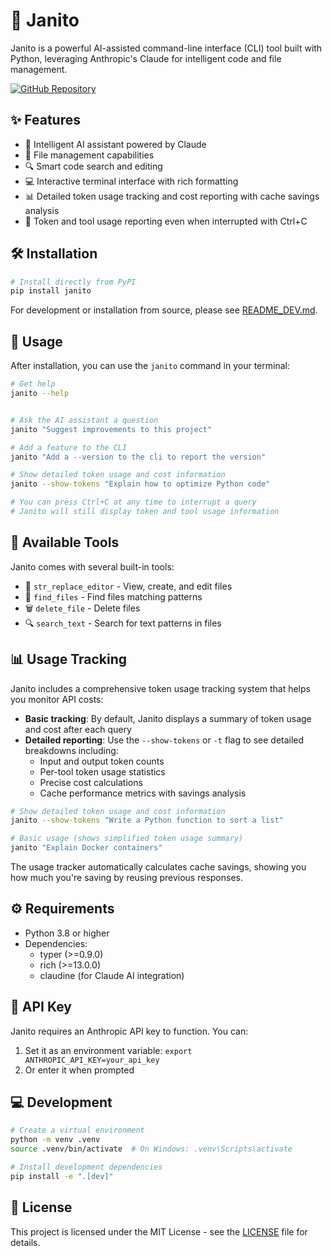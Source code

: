 # 🤖 Janito

Janito is a powerful AI-assisted command-line interface (CLI) tool built with Python, leveraging Anthropic's Claude for intelligent code and file management.

[![GitHub Repository](https://img.shields.io/badge/GitHub-Repository-blue?logo=github)](https://github.com/joaompinto/janito)

## ✨ Features

- 🧠 Intelligent AI assistant powered by Claude
- 📁 File management capabilities 
- 🔍 Smart code search and editing
- 💻 Interactive terminal interface with rich formatting
- 📊 Detailed token usage tracking and cost reporting with cache savings analysis
- 🛑 Token and tool usage reporting even when interrupted with Ctrl+C

## 🛠️ Installation

```bash
# Install directly from PyPI
pip install janito
```

For development or installation from source, please see [README_DEV.md](README_DEV.md).

## 🚀 Usage

After installation, you can use the `janito` command in your terminal:

```bash
# Get help
janito --help


# Ask the AI assistant a question
janito "Suggest improvements to this project"

# Add a feature to the CLI
janito "Add a --version to the cli to report the version"

# Show detailed token usage and cost information
janito --show-tokens "Explain how to optimize Python code"

# You can press Ctrl+C at any time to interrupt a query
# Janito will still display token and tool usage information

```

## 🔧 Available Tools

Janito comes with several built-in tools:
- 📄 `str_replace_editor` - View, create, and edit files
- 🔎 `find_files` - Find files matching patterns
- 🗑️ `delete_file` - Delete files
- 🔍 `search_text` - Search for text patterns in files

## 📊 Usage Tracking

Janito includes a comprehensive token usage tracking system that helps you monitor API costs:

- **Basic tracking**: By default, Janito displays a summary of token usage and cost after each query
- **Detailed reporting**: Use the `--show-tokens` or `-t` flag to see detailed breakdowns including:
  - Input and output token counts
  - Per-tool token usage statistics
  - Precise cost calculations
  - Cache performance metrics with savings analysis

```bash
# Show detailed token usage and cost information
janito --show-tokens "Write a Python function to sort a list"

# Basic usage (shows simplified token usage summary)
janito "Explain Docker containers"
```

The usage tracker automatically calculates cache savings, showing you how much you're saving by reusing previous responses.

## ⚙️ Requirements

- Python 3.8 or higher
- Dependencies:
  - typer (>=0.9.0)
  - rich (>=13.0.0)
  - claudine (for Claude AI integration)

## 🔑 API Key

Janito requires an Anthropic API key to function. You can:
1. Set it as an environment variable: `export ANTHROPIC_API_KEY=your_api_key`
2. Or enter it when prompted

## 💻 Development

```bash
# Create a virtual environment
python -m venv .venv
source .venv/bin/activate  # On Windows: .venv\Scripts\activate

# Install development dependencies
pip install -e ".[dev]"
```

## 📜 License

This project is licensed under the MIT License - see the [LICENSE](LICENSE) file for details.